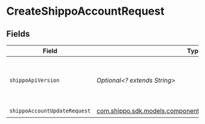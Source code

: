 # CreateShippoAccountRequest


## Fields

| Field                                                                                                                | Type                                                                                                                 | Required                                                                                                             | Description                                                                                                          | Example                                                                                                              |
| -------------------------------------------------------------------------------------------------------------------- | -------------------------------------------------------------------------------------------------------------------- | -------------------------------------------------------------------------------------------------------------------- | -------------------------------------------------------------------------------------------------------------------- | -------------------------------------------------------------------------------------------------------------------- |
| `shippoApiVersion`                                                                                                   | *Optional<? extends String>*                                                                                         | :heavy_minus_sign:                                                                                                   | String used to pick a non-default API version to use                                                                 | 2018-02-08                                                                                                           |
| `shippoAccountUpdateRequest`                                                                                         | [com.shippo.sdk.models.components.ShippoAccountUpdateRequest](../../models/components/ShippoAccountUpdateRequest.md) | :heavy_check_mark:                                                                                                   | N/A                                                                                                                  |                                                                                                                      |